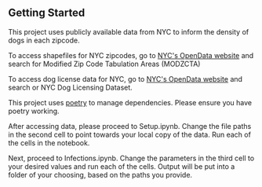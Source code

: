 ## Getting Started

This project uses publicly available data from NYC to inform the density of dogs in each zipcode.  

To access shapefiles for NYC zipcodes, go to [NYC's OpenData website](https://opendata.cityofnewyork.us/) and search for Modified Zip Code Tabulation Areas (MODZCTA)

To access dog license data for NYC, go to [NYC's OpenData website](https://opendata.cityofnewyork.us/) and search or NYC Dog Licensing Dataset. 

This project uses [poetry](https://python-poetry.org/) to manage dependencies. Please ensure you have poetry working. 

After accessing data, please proceed to Setup.ipynb. Change the file paths in the second cell to point towards your local copy of the data. Run each of the cells in the notebook. 

Next, proceed to Infections.ipynb. Change the parameters in the third cell to your desired values and run each of the cells. Output will be put into a folder of your choosing, based on the paths you provide. 